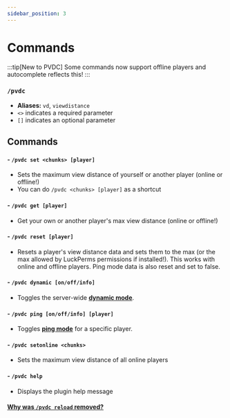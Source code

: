 ```yaml
---
sidebar_position: 3
---
```


# Commands

:::tip[New to PVDC]
Some commands now support offline players and autocomplete reflects this!
:::

### `/pvdc`
- **Aliases:** `vd`, `viewdistance`
- `<>` indicates a required parameter
- `[]` indicates an optional parameter
## Commands
#### - `/pvdc set <chunks> [player]`
- Sets the maximum view distance of yourself or another player (online or offline!)
- You can do `/pvdc <chunks> [player]` as a shortcut

#### - `/pvdc get [player]`
- Get your own or another player's max view distance (online or offline!)

#### - `/pvdc reset [player]`
- Resets a player's view distance data and sets them to the max (or the max allowed by LuckPerms permissions if installed!). This works with online and offline players. Ping mode data is also reset and set to false.

#### - `/pvdc dynamic [on/off/info]`
- Toggles the server-wide **[dynamic mode](../modes/dynamic.md)**.

#### - `/pvdc ping [on/off/info] [player]`
- Toggles **[ping mode](../modes/ping.md)** for a specific player.

#### - `/pvdc setonline <chunks>`
- Sets the maximum view distance of all online players

#### - `/pvdc help`
- Displays the plugin help message

#### **[Why was `/pvdc reload` removed?](../faqs/reload_cmd.md)**